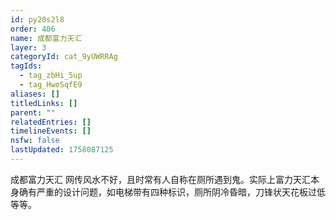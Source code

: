 ```yaml
---
id: py20s2l8
order: 406
name: 成都富力天汇
layer: 3
categoryId: cat_9yUWRRAg
tagIds:
  - tag_zbHi_5up
  - tag_HwoSqfE9
aliases: []
titledLinks: []
parent: ""
relatedEntries: []
timelineEvents: []
nsfw: false
lastUpdated: 1758087125
---
```


成都富力天汇 网传风水不好，且时常有人自称在厕所遇到鬼。实际上富力天汇本身确有严重的设计问题，如电梯带有四种标识，厕所阴冷昏暗，刀锋状天花板过低等等。